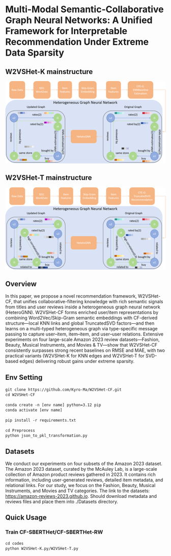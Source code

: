 # Multi-Modal Semantic-Collaborative Graph Neural Networks: A Unified Framework for Interpretable Recommendation Under Extreme Data Sparsity

## W2VSHet-K mainstructure
![Mainstructure of W2VSHet-K](W2VSHet-K-mainstructure.png)

## W2VSHet-T mainstructure
![Mainstructure of W2VSHet-T](W2VSHet-T-mainstructure.png)

## Overview
In this paper, we propose a novel recommendation framework, W2VSHet-CF, that unifies collaborative-filtering knowledge with rich semantic signals from titles 
and user reviews inside a heterogeneous graph neural network (HeteroGNN). W2VSHet-CF forms enriched user/item representations by combining Word2Vec/Skip-Gram 
semantic embeddings with CF-derived structure—local KNN links and global TruncatedSVD factors—and then learns on a multi-typed heterogeneous graph via 
type-specific message passing to capture user–item, item–item, and user–user relations. Extensive experiments on four large-scale Amazon 2023 
review datasets—Fashion, Beauty, Musical Instruments, and Movies & TV—show that W2VSHet-CF consistently surpasses strong recent baselines on
RMSE and MAE, with two practical variants (W2VSHet-K for KNN edges and W2VSHet-T for SVD-based edges) delivering robust gains under extreme sparsity.


## Env Setting
```
git clone https://github.com/Kyro-Ma/W2VSHet-CF.git
cd W2VSHet-CF

conda create -n [env name] python=3.12 pip
conda activate [env name]

pip install -r requirements.txt

cd Preprocess
python json_to_pkl_transformation.py
```

## Datasets
We conduct our experiments on four subsets of the Amazon 2023 dataset. The Amazon 2023 dataset, curated by the McAuley Lab, is a large-scale collection of Amazon 
product reviews gathered in 2023. It contains rich information, including user-generated reviews, detailed item metadata, and relational links. For our study,
we focus on the Fashion, Beauty, Musical Instruments, and Movies and TV categories. The link to the datasets: https://amazon-reviews-2023.github.io. Should 
download metadata and reviews files and place them into ./Datasets directory.

## Quick Usage
### Train CF-SBERTHet/CF-SBERTHet-RW
```
cd codes
python W2VSHet-K.py/W2VSHet-T.py
```





